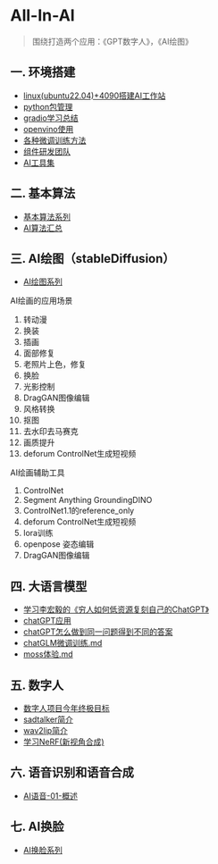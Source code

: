 # All-In-AI
> 围绕打造两个应用：《GPT数字人》，《AI绘图》

## 一. 环境搭建
- [linux(ubuntu22.04)+4090搭建AI工作站](base/linux搭建环境.md)
- [python包管理](base/python包管理.md)
- [gradio学习总结](base/gradio学习总结.md)
- [openvino使用](base/openvino使用.md)
- [各种微调训练方法](base/各种微调训练方法.md)
- [组件研发团队](base/组件研发团队.md)
- [AI工具集](https://ai-bot.cn/)

## 二. 基本算法
- [基本算法系列](基本算法/README.md)
- [AI算法汇总](基本算法/AI算法汇总.md)

## 三. AI绘图（stableDiffusion）
- [AI绘图系列](stableDiffusion/README.md)

AI绘画的应用场景
1. 转动漫
2. 换装
3. 插画
4. 面部修复
5. 老照片上色，修复
6. 换脸
7. 光影控制
8. DragGAN图像编辑
9. 风格转换
10. 抠图
11. 去水印去马赛克
12. 画质提升
13. deforum ControlNet生成短视频

AI绘画辅助工具
1. ControlNet
2. Segment Anything GroundingDINO
2. ControlNet1.1的reference_only
3. deforum ControlNet生成短视频
4. lora训练
5. openpose 姿态编辑
6. DragGAN图像编辑

## 四. 大语言模型
- [学习李宏毅的《穷人如何低资源复刻自己的ChatGPT》](chatGPT/学习李宏毅的《穷人如何低资源复刻自己的ChatGPT》.md)
- [chatGPT应用](chatGPT/chatGPT应用.md)
- [chatGPT怎么做到同一问题得到不同的答案](chatGPT/chatGPT怎么做到同一问题得到不同的答案.md)
- [chatGLM微调训练.md](chatGPT/chatGLM微调训练.md)
- [moss体验.md](chatGPT/moss体验.md)

## 五. 数字人
- [数字人项目今年终极目标](数字人/目标.md)
- [sadtalker简介](数字人/sadtalker简介.md)
- [wav2lip简介](数字人/wav2lip简介.md)
- [学习NeRF(新视角合成)](https://gitee.com/yangkang2022/nerf-learn)

## 六. 语音识别和语音合成
- [AI语音-01-概述](ASR-TTS/AI语音-01-概述.md)

## 七. AI换脸
- [AI换脸系列](faceSwap/README.md)
